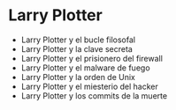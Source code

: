 # Larry Plotter

* Larry Plotter y el bucle filosofal
* Larry Plotter y la clave secreta
* Larry Plotter y el prisionero del firewall
* Larry Plotter y el malware de fuego
* Larry Plotter y la orden de Unix
* Larry Plotter y el miesterio del hacker
* Larry Plotter y los commits de la muerte
